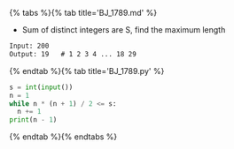 {% tabs %}{% tab title='BJ_1789.md' %}

* Sum of distinct integers are S, find the maximum length

```txt
Input: 200
Output: 19   # 1 2 3 4 ... 18 29
```

{% endtab %}{% tab title='BJ_1789.py' %}

```py
s = int(input())
n = 1
while n * (n + 1) / 2 <= s:
  n += 1
print(n - 1)
```

{% endtab %}{% endtabs %}
